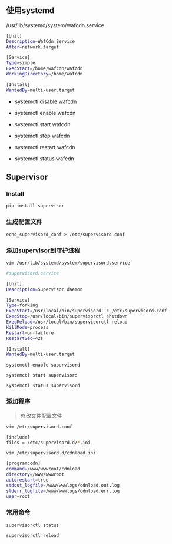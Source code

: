 
## 使用systemd

/usr/lib/systemd/system/wafcdn.service

```bash
[Unit]
Description=WafCdn Service
After=network.target

[Service]
Type=simple
ExecStart=/home/wafcdn/wafcdn
WorkingDirectory=/home/wafcdn

[Install]
WantedBy=multi-user.target

```
- systemctl disable wafcdn

- systemctl enable wafcdn

- systemctl start wafcdn

- systemctl stop wafcdn

- systemctl restart wafcdn

- systemctl status wafcdn


## Supervisor

### Install

`pip install supervisor`

### 生成配置文件

`echo_supervisord_conf > /etc/supervisord.conf`

### 添加supervisor到守护进程

`vim /usr/lib/systemd/system/supervisord.service`

```bash
#supervisord.service

[Unit] 
Description=Supervisor daemon

[Service] 
Type=forking 
ExecStart=/usr/local/bin/supervisord -c /etc/supervisord.conf
ExecStop=/usr/local/bin/supervisorctl shutdown 
ExecReload=/usr/local/bin/supervisorctl reload 
KillMode=process 
Restart=on-failure 
RestartSec=42s

[Install] 
WantedBy=multi-user.target


```
`systemctl enable supervisord`

`systemctl start supervisord`

`systemctl status supervisord`

### 添加程序

> 修改文件配置文件

`vim /etc/supervisord.conf`

```bash
[include] 
files = /etc/supervisord.d/*.ini
```



`vim /etc/supervisord.d/cdnload.ini`

```bash
[program:cdn]
command=/www/wwwroot/cdnload
directory=/www/wwwroot
autorestart=true
stdout_logfile=/www/wwwlogs/cdnload.out.log
stderr_logfile=/www/wwwlogs/cdnload.err.log
user=root
```

### 常用命令

`supervisorctl status`

`supervisorctl reload`
